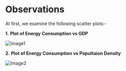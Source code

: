 # Observations

At first, we examine the following scatter plots:-

**1.** **Plot of Energy Consumption vs GDP**

![Image1](https://github.com/this-is-batman/Smart_grid/blob/master/Plots/energyvsGDP.png)

**2.** **Plot of Energy Consumption vs Popultaion Density**

![Image2](https://github.com/this-is-batman/Smart_grid/blob/master/Plots/energyvspop.png)
